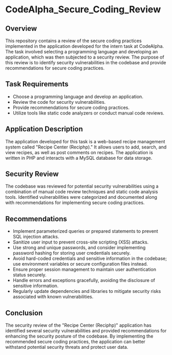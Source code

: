 # CodeAlpha_Secure_Coding_Review
## Overview

This repository contains a review of the secure coding practices implemented in the application developed for the intern task at CodeAlpha. The task involved selecting a programming language and developing an application, which was then subjected to a security review. The purpose of this review is to identify security vulnerabilities in the codebase and provide recommendations for secure coding practices.

## Task Requirements

- Choose a programming language and develop an application.
- Review the code for security vulnerabilities.
- Provide recommendations for secure coding practices.
- Utilize tools like static code analyzers or conduct manual code reviews.

## Application Description

The application developed for this task is a web-based recipe management system called "Recipe Center (Reciphp)." It allows users to add, search, and view recipes, as well as post comments on recipes. The application is written in PHP and interacts with a MySQL database for data storage.

## Security Review

The codebase was reviewed for potential security vulnerabilities using a combination of manual code review techniques and static code analysis tools. Identified vulnerabilities were categorized and documented along with recommendations for implementing secure coding practices.

## Recommendations

- Implement parameterized queries or prepared statements to prevent SQL injection attacks.
- Sanitize user input to prevent cross-site scripting (XSS) attacks.
- Use strong and unique passwords, and consider implementing password hashing for storing user credentials securely.
- Avoid hard-coded credentials and sensitive information in the codebase; use environment variables or secure configuration files instead.
- Ensure proper session management to maintain user authentication status securely.
- Handle errors and exceptions gracefully, avoiding the disclosure of sensitive information.
- Regularly update dependencies and libraries to mitigate security risks associated with known vulnerabilities.

## Conclusion

The security review of the "Recipe Center (Reciphp)" application has identified several security vulnerabilities and provided recommendations for enhancing the security posture of the codebase. By implementing the recommended secure coding practices, the application can better withstand potential security threats and protect user data.
